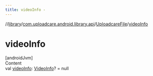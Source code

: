 ```yaml
---
title: videoInfo -
---
```

//[library](../../index.md)/[com.uploadcare.android.library.api](../index.md)/[UploadcareFile](index.md)/[videoInfo](video-info.md)



# videoInfo  
[androidJvm]  
Content  
val [videoInfo](video-info.md): [VideoInfo](../-video-info/index.md)? = null  



